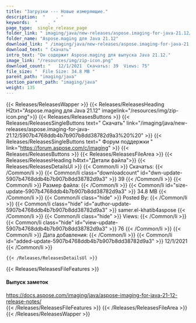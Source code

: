 ```yaml
---
title: "Загрузки --- Новые измеряющие." 
description:  "    . " 
keywords:  "    . " 
page_type:  single_release_page
folder_link: " imaging/java/new-releases/aspose.imaging-for-java-21.12/"
folder_name: "Aspose.maging для Java 21.12"
download_link: " /imaging/java/new-releases/aspose.imaging-for-java-21.12/5907b4768ddb4b7b907b8dd38782d9a3"
download_text: " Скачать"
intro_text: "Он содержит Aspose.maging для выпуска Java 21.12."
image_link: "/resources/img/zip-icon.png"
download_count: "   12/1/2021  Скачатьs: 39  Views: 75"
file_size: "  File Size: 34.8 MB "
parent_path: "imaging/java"
section_parent_path: "imaging/java"
weight: 135
---
```


{{< Releases/ReleasesWapper >}}
  {{< Releases/ReleasesHeading H2txt="Aspose.maging для Java 21.12" imagelink="/resources/img/zip-icon.png">}}
  {{< Releases/ReleasesButtons >}}
    {{< Releases/ReleasesSingleButtons text=" Скачать" link="/imaging/java/new-releases/aspose.imaging-for-java-21.12/5907b4768ddb4b7b907b8dd38782d9a3%20%20" >}}
    {{< Releases/ReleasesSingleButtons text=" Форум поддержки " link="https://forum.aspose.com/c/imaging" >}}
  {{< Releases/ReleasesButtons >}}
  {{< Releases/ReleasesFileArea >}}
    {{< Releases/ReleasesHeading h4txt="Детали файла">}}
    {{< Releases/ReleasesDetailsUl >}}
            {{< Common/li  >}} Скачатьs: {{< /Common/li >}} 
      {{< Common/li class="downloadcount" id="dwn-update-5907b4768ddb4b7b907b8dd38782d9a3" >}} 39 {{< /Common/li >}} 
      {{< Common/li  >}} Размер файла: {{< /Common/li >}} 
      {{< Common/li id="size-update-5907b4768ddb4b7b907b8dd38782d9a3" >}} 34.8 MB {{< /Common/li >}} 
      {{< Common/li  class="hide" >}} Posted By: {{< /Common/li >}} 
      {{< Common/li class="hide" id="author-update-5907b4768ddb4b7b907b8dd38782d9a3" >}} samer.el-khatib4aspose {{< /Common/li >}} 
      {{< Common/li class="hide"  >}} Views: {{< /Common/li >}} 
      {{< Common/li class="hide" id="view-update-5907b4768ddb4b7b907b8dd38782d9a3" >}} 76 {{< /Common/li >}} 
      {{< Common/li  >}} Дата добавления: {{< /Common/li >}} 
      {{< Common/li id="added-update-5907b4768ddb4b7b907b8dd38782d9a3" >}} 12/1/2021 {{< /Common/li >}} 

    {{< /Releases/ReleasesDetailsUl >}}

  {{< Releases/ReleasesFileFeatures >}}
      <h4>Выпуск заметок</h4><div><a href="https://docs.aspose.com/imaging/java/aspose-imaging-for-java-21-12-release-notes/">https://docs.aspose.com/imaging/java/aspose-imaging-for-java-21-12-release-notes/</a></div>
  {{< /Releases/ReleasesFileFeatures >}}
 {{< /Releases/ReleasesFileArea >}}
{{< /Releases/ReleasesWapper >}}


